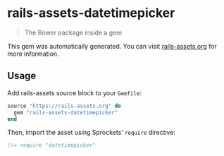 # rails-assets-datetimepicker

> The Bower package inside a gem

This gem was automatically generated. You can visit [rails-assets.org](https://rails-assets.org) for more information.

## Usage

Add rails-assets source block to your `Gemfile`:

```ruby
source "https://rails-assets.org" do
  gem "rails-assets-datetimepicker"
end

```

Then, import the asset using Sprockets’ `require` directive:

```js
//= require "datetimepicker"
```
